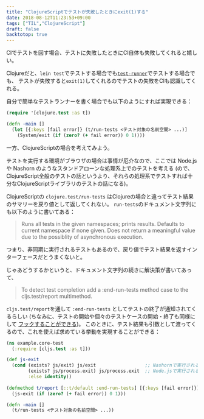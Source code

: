 ```yaml
---
title: "ClojureScriptでテストが失敗したときにexit(1)する"
date: 2018-08-12T11:23:53+09:00
tags: ["TIL","ClojureScript"]
draft: false
backtotop: true
---
```


CIでテストを回す場合、テストに失敗したときにCI自体も失敗してくれると嬉しい。

Clojureだと、`lein test`でテストする場合でも[`test-runner`](https://github.com/cognitect-labs/test-runner)でテストする場合でも、
テストが失敗すると`exit(1)`してくれるのでテストの失敗をCIも認識してくれる。

自分で簡単なテストランナーを書く場合でも以下のようにすれば実現できる：

<!--more-->

```clj
(require '[clojure.test :as t])

(defn -main []
  (let [{:keys [fail error]} (t/run-tests <テスト対象の名前空間> ...)]
    (System/exit (if (zero? (+ fail error)) 0 1))))
```

一方、ClojureScriptの場合を考えてみよう。

テストを実行する環境がブラウザの場合は事情が厄介なので、ここでは Node.js や Nashorn のようなスタンドアローンな処理系上でのテストを考える
(ので、ClojureScript全般のテストの話というより、それらの処理系でテストすれば十分なClojureScriptライブラリのテストの話になる)。

ClojureScriptの `clojure.test/run-tests` はClojureの場合と違ってテスト結果のサマリーを戻り値として返してくれない。
`run-tests`のドキュメント文字列にも以下のように書いてある：

>   Runs all tests in the given namespaces; prints results.
>   Defaults to current namespace if none given. Does not return a meaningful
>  value due to the possiblity of asynchronous execution.

つまり、非同期に実行されるテストもあるので、戻り値でテスト結果を返すインターフェースだとうまくないと。

じゃあどうするかというと、ドキュメント文字列の続きに解決策が書いてあって、

> To detect test completion add a :end-run-tests method case to the cljs.test/report multimethod.

`cljs.test/report`を通して `:end-run-tests` としてテストの終了が通知されてくるらしい
(ちなみに、テストの開始や個々のテストケースの開始・終了も同様にして
[フックすることができる](https://github.com/clojure/clojurescript/blob/dab61a6f2d66a6353003724745dd55b0ef93d216/src/main/cljs/cljs/test.cljs#L355-L361))。
このときに、テスト結果も引数として渡ってくるので、これを使えば求めている挙動を実現することができる：

```clj
(ns example.core-test
  (:require [cljs.test :as t]))

(def js-exit
  (cond (exists? js/exit) js/exit                  ;; Nashornで実行される場合
        (exists? js/process.exit) js/process.exit  ;; Node.jsで実行される場合
        :else identity))
  
(defmethod t/report [::t/default :end-run-tests] [{:keys [fail error]}]
  (js-exit (if (zero? (+ fail error)) 0 1)))

(defn -main []
  (t/run-tests <テスト対象の名前空間> ...))
```
